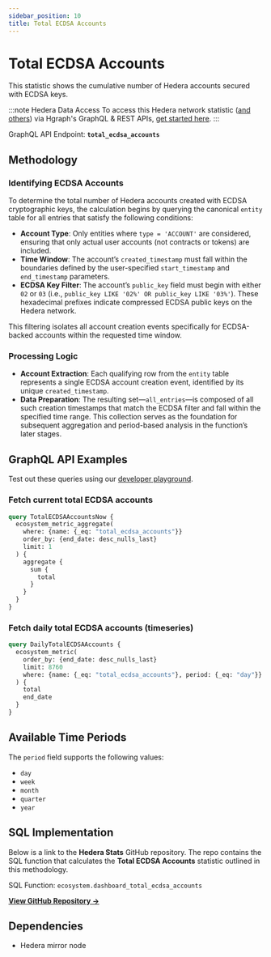 ```yaml
---
sidebar_position: 10
title: Total ECDSA Accounts
---
```


# Total ECDSA Accounts

This statistic shows the cumulative number of Hedera accounts secured with ECDSA keys.

:::note Hedera Data Access
To access this Hedera network statistic ([and others](/category/hedera-stats/)) via Hgraph's GraphQL & REST APIs, [get started here](https://www.hgraph.com/hedera).
:::

GraphQL API Endpoint: **`total_ecdsa_accounts`**

## Methodology

### Identifying ECDSA Accounts

To determine the total number of Hedera accounts created with ECDSA cryptographic keys, the calculation begins by querying the canonical `entity` table for all entries that satisfy the following conditions:

- **Account Type**: Only entities where `type = 'ACCOUNT'` are considered, ensuring that only actual user accounts (not contracts or tokens) are included.
- **Time Window**: The account’s `created_timestamp` must fall within the boundaries defined by the user-specified `start_timestamp` and `end_timestamp` parameters.
- **ECDSA Key Filter**: The account’s `public_key` field must begin with either `02` or `03` (i.e., `public_key LIKE '02%' OR public_key LIKE '03%'`). These hexadecimal prefixes indicate compressed ECDSA public keys on the Hedera network.

This filtering isolates all account creation events specifically for ECDSA-backed accounts within the requested time window.

### Processing Logic

- **Account Extraction**: Each qualifying row from the `entity` table represents a single ECDSA account creation event, identified by its unique `created_timestamp`.
- **Data Preparation**: The resulting set—`all_entries`—is composed of all such creation timestamps that match the ECDSA filter and fall within the specified time range. This collection serves as the foundation for subsequent aggregation and period-based analysis in the function’s later stages.

## GraphQL API Examples

Test out these queries using our [developer playground](https://dashboard.hgraph.com).

### Fetch current total ECDSA accounts

```graphql
query TotalECDSAAccountsNow {
  ecosystem_metric_aggregate(
    where: {name: {_eq: "total_ecdsa_accounts"}}
    order_by: {end_date: desc_nulls_last}
    limit: 1
  ) {
    aggregate {
      sum {
        total
      }
    }
  }
}
```

### Fetch daily total ECDSA accounts (timeseries)

```graphql
query DailyTotalECDSAAccounts {
  ecosystem_metric(
    order_by: {end_date: desc_nulls_last}
    limit: 8760
    where: {name: {_eq: "total_ecdsa_accounts"}, period: {_eq: "day"}}
  ) {
    total
    end_date
  }
}
```

## Available Time Periods

The `period` field supports the following values:

- `day`
- `week`
- `month`
- `quarter`
- `year`

## SQL Implementation

Below is a link to the **Hedera Stats** GitHub repository. The repo contains the SQL function that calculates the **Total ECDSA Accounts** statistic outlined in this methodology.

SQL Function: `ecosystem.dashboard_total_ecdsa_accounts`

**[View GitHub Repository →](https://github.com/hgraph-io/hedera-stats)**

## Dependencies
* Hedera mirror node
